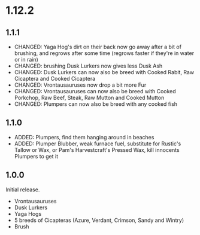 # 1.12.2

## 1.1.1

* CHANGED: Yaga Hog's dirt on their back now go away after a bit of brushing, and regrows after some time (regrows faster if they're in water or in rain)
* CHANGED: brushing Dusk Lurkers now gives less Dusk Ash
* CHANGED: Dusk Lurkers can now also be breed with Cooked Rabit, Raw Cicaptera and Cooked Cicaptera
* CHANGED: Vrontausauruses now drop a bit more Fur
* CHANGED: Vrontausauruses can now also be breed with Cooked Porkchop, Raw Beef, Steak, Raw Mutton and Cooked Mutton
* CHANGED: Plumpers can now also be breed with any cooked fish

## 1.1.0

* ADDED: Plumpers, find them hanging around in beaches
* ADDED: Plumper Blubber, weak furnace fuel, substitute for Rustic's Tallow or Wax, or Pam's Harvestcraft's Pressed Wax, kill innocents Plumpers to get it

## 1.0.0

Initial release.

* Vrontausauruses
* Dusk Lurkers
* Yaga Hogs
* 5 breeds of Cicapteras (Azure, Verdant, Crimson, Sandy and Wintry)
* Brush